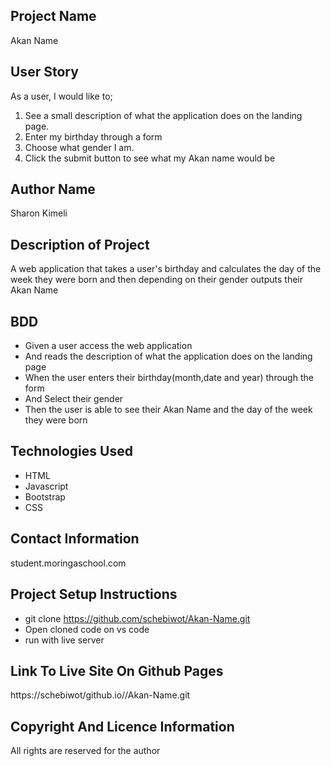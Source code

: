 

## Project Name 
  Akan Name

 ## User Story
 As a user, I would like to;

1. See a  small description of what the application does on the landing page.
2. Enter my birthday through a form 
3. Choose what gender I am.
4. Click the submit button to see what my Akan name would be 

 ## Author Name
 Sharon Kimeli

 ## Description of Project
 A web application that takes a user's birthday and calculates the day of the week they were born and then depending on their gender outputs their Akan Name

## BDD
- Given a user access the web application
- And reads the description of what the application does on the landing page
- When the user enters their birthday(month,date and year) through the form
- And Select their gender
- Then the user is able to see their Akan Name and the day of the week they were born

## Technologies Used
- HTML
- Javascript
- Bootstrap
- CSS

## Contact Information
student.moringaschool.com


 ## Project Setup Instructions
- git clone https://github.com/schebiwot/Akan-Name.git
- Open cloned code on vs code
- run with live server

 ## Link To Live Site On Github Pages
 https://schebiwot/github.io//Akan-Name.git


 ## Copyright And Licence Information
 All rights are reserved for the author

